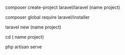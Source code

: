 composer create-project laravel/laravel (name project)

composer global require laravel/installer
 
laravel new (name project)

cd ( name project)
 
php artisan serve